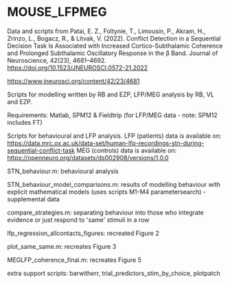 # MOUSE_LFPMEG
Data and scripts from Patai, E. Z., Foltynie, T., Limousin, P., Akram, H., Zrinzo, L., Bogacz, R., & Litvak, V. (2022). Conflict Detection in a Sequential Decision Task Is Associated with Increased Cortico-Subthalamic Coherence and Prolonged Subthalamic Oscillatory Response in the β Band. Journal of Neuroscience, 42(23), 4681–4692. https://doi.org/10.1523/JNEUROSCI.0572-21.2022

https://www.jneurosci.org/content/42/23/4681

Scripts for modelling written by RB and EZP, LFP/MEG analysis by RB, VL and EZP.

Requirements: Matlab, SPM12 & Fieldtrip (for LFP/MEG data - note: SPM12 includes FT)

Scripts for behavioural and LFP analysis. 
LFP (patients) data is available on: https://data.mrc.ox.ac.uk/data-set/human-lfp-recordings-stn-during-sequential-conflict-task
MEG (controls) data is available on: https://openneuro.org/datasets/ds002908/versions/1.0.0

STN_behaviour.m:  behavioural analysis

STN_behaviour_model_comparisons.m: results of modelling behaviour with explicit mathematical models (uses scripts M1-M4 parametersearch) - supplemental data

compare_strategies.m: separating behaviour into those who integrate evidence or just respond to 'same' stimuli in a row


lfp_regression_allcontacts_figures: recreated Figure 2

plot_same_same.m: recreates Figure 3

MEGLFP_coherence_final.m: recreates Figure 5


extra support scripts:
barwitherr,
trial_predictors_stim_by_choice,
plotpatch
